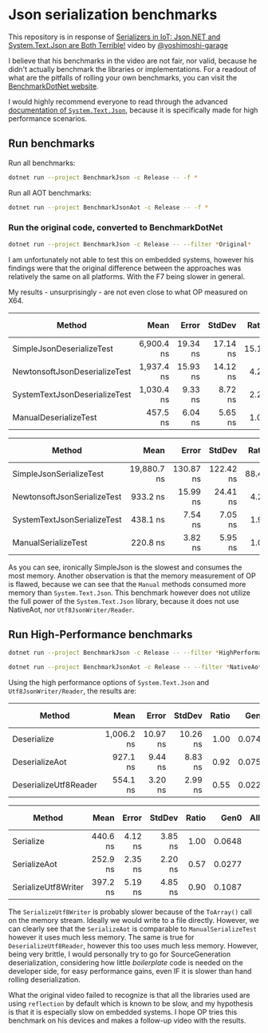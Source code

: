 # Json serialization benchmarks

This repository is in response of [Serializers in IoT: Json.NET and System.Text.Json are Both Terrible!](https://youtu.be/ZkqcNQifSgI) video by [@yoshimoshi-garage](https://github.com/yoshimoshi-garage)

I believe that his benchmarks in the video are not fair, nor valid, because he didn't actually benchmark the libraries or implementations.
For a readout of what are the pitfalls of rolling your own benchmarks, you can visit the [BenchmarkDotNet website](https://benchmarkdotnet.org/index.html#reliability).

I would highly recommend everyone to read through the advanced [documentation of `System.Text.Json`](https://learn.microsoft.com/en-us/dotnet/standard/serialization/system-text-json/use-utf8jsonwriter), because it is specifically made for high performance scenarios.

## Run benchmarks

Run all benchmarks:

``` bash
dotnet run --project BenchmarkJson -c Release -- -f *
```
Run all AOT benchmarks:

``` bash
dotnet run --project BenchmarkJsonAot -c Release -- -f *
```

### Run the original code, converted to BenchmarkDotNet

``` bash
dotnet run --project BenchmarkJson -c Release -- --filter *Original*
```

I am unfortunately not able to test this on embedded systems, however his findings were that the original difference between the approaches was relatively the same on all platforms. With the F7 being slower in general.

My results - unsurprisingly - are not even close to what OP measured on X64.

| Method                        | Mean       | Error    | StdDev   | Ratio | RatioSD | Gen0   | Gen1   | Allocated | Alloc Ratio |
|------------------------------ |-----------:|---------:|---------:|------:|--------:|-------:|-------:|----------:|------------:|
| SimpleJsonDeserializeTest     | 6,900.4 ns | 19.34 ns | 17.14 ns | 15.10 |    0.20 | 0.4044 |      - |    3432 B |        3.61 |
| NewtonsoftJsonDeserializeTest | 1,937.4 ns | 15.93 ns | 14.12 ns |  4.24 |    0.06 | 0.3700 | 0.0038 |    3120 B |        3.28 |
| SystemTextJsonDeserializeTest | 1,030.4 ns |  9.33 ns |  8.72 ns |  2.25 |    0.03 | 0.0744 |      - |     632 B |        0.66 |
| ManualDeserializeTest         |   457.5 ns |  6.04 ns |  5.65 ns |  1.00 |    0.00 | 0.1135 |      - |     952 B |        1.00 |

| Method                      | Mean        | Error     | StdDev    | Ratio | RatioSD | Gen0   | Allocated | Alloc Ratio |
|---------------------------- |------------:|----------:|----------:|------:|--------:|-------:|----------:|------------:|
| SimpleJsonSerializeTest     | 19,880.7 ns | 130.87 ns | 122.42 ns | 88.41 |    2.07 | 0.5188 |    4457 B |        5.74 |
| NewtonsoftJsonSerializeTest |    933.2 ns |  15.99 ns |  24.41 ns |  4.23 |    0.14 | 0.2260 |    1896 B |        2.44 |
| SystemTextJsonSerializeTest |    438.1 ns |   7.54 ns |   7.05 ns |  1.95 |    0.04 | 0.0648 |     544 B |        0.70 |
| ManualSerializeTest         |    220.8 ns |   3.82 ns |   5.95 ns |  1.00 |    0.00 | 0.0925 |     776 B |        1.00 |

As you can see, ironically SimpleJson is the slowest and consumes the most memory. Another observation is that the memory measurement of OP is flawed, because we can see that the `Manual` methods consumed more memory than `System.Text.Json`. This benchmark however does not utilize the full power of the `System.Text.Json` library, because it does not use NativeAot, nor `Utf8JsonWriter/Reader`.

## Run High-Performance benchmarks
``` bash
dotnet run --project BenchmarkJson -c Release -- --filter *HighPerformance*
```
``` bash
dotnet run --project BenchmarkJsonAot -c Release -- --filter *NativeAot*
```
Using the high performance options of `System.Text.Json` and `Utf8JsonWriter/Reader`, the results are:

| Method                | Mean       | Error    | StdDev   | Ratio | Gen0   | Allocated | Alloc Ratio |
|---------------------- |-----------:|---------:|---------:|------:|-------:|----------:|------------:|
| Deserialize           | 1,006.2 ns | 10.97 ns | 10.26 ns |  1.00 | 0.0744 |     632 B |        1.00 |
| DeserializeAot        |   927.1 ns |  9.44 ns |  8.83 ns |  0.92 | 0.0753 |     632 B |        1.00 |
| DeserializeUtf8Reader |   554.1 ns |  3.20 ns |  2.99 ns |  0.55 | 0.0229 |     192 B |        0.30 |

| Method              | Mean     | Error   | StdDev  | Ratio | Gen0   | Allocated | Alloc Ratio |
|-------------------- |---------:|--------:|--------:|------:|-------:|----------:|------------:|
| Serialize           | 440.6 ns | 4.12 ns | 3.85 ns |  1.00 | 0.0648 |     544 B |        1.00 |
| SerializeAot        | 252.9 ns | 2.35 ns | 2.20 ns |  0.57 | 0.0277 |     232 B |        0.43 |
| SerializeUtf8Writer | 397.2 ns | 5.19 ns | 4.85 ns |  0.90 | 0.1087 |     912 B |        1.68 |

The `SerializeUtf8Writer` is probably slower because of the `ToArray()` call on the memory stream. Ideally we would write to a file directly.
However, we can clearly see that the `SerializeAot` is comparable to `ManualSerializeTest` however it uses much less memory. The same is true for `DeserializeUtf8Reader`, however this too uses much less memory. However, being very brittle, I would personally try to go for SourceGeneration deserialization, considering how little *boilerplate* code is needed on the developer side, for easy performance gains, even IF it is slower than hand rolling deserialization.

What the original video failed to recognize is that all the libraries used are using `reflection` by default which is known to be slow, and my hypothesis is that it is especially slow on embedded systems. I hope OP tries this benchmark on his devices and makes a follow-up video with the results.
